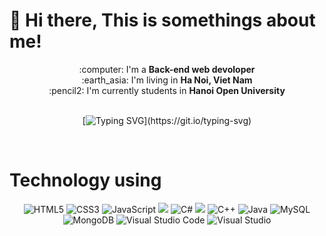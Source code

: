 # :notebook_with_decorative_cover: Hi there, This is somethings about me!
<div align="center">
  :computer: I'm a <b>Back-end web devoloper</b>
  <br>
  :earth_asia: I'm living in <b>Ha Noi, Viet Nam</b>
  <br>
  :pencil2: I'm currently students in <b> Hanoi Open University </b>
</div>
<br>
<div align="center">
  
[![Typing SVG](https://readme-typing-svg.herokuapp.com?font=Hepta+Slab&size=30&duration=2000&pause=100&color=01DAB3&center=true&vCenter=true&random=false&width=435&lines=Xin+ch%C3%A0o+th%E1%BA%BF+gi%E1%BB%9Bi!;Hello+world!;%E3%81%93%E3%82%93%E3%81%AB%E3%81%A1%E3%81%AF%E4%B8%96%E7%95%8C!;%D9%85%D8%B1%D8%AD%D8%A8%D8%A7+%D8%A8%D8%A7%D9%84%D8%B9%D8%A7%D9%84%D9%85!;Hallo+Welt!;%D0%9F%D1%80%D0%B8%D0%B2%D0%B5%D1%82%2C+%D0%BC%D0%B8%D1%80!;Bonjour+le+monde!;%E4%BD%A0%E5%A5%BD%E4%B8%96%E7%95%8C!;%EC%95%88%EB%85%95%ED%95%98%EC%84%B8%EC%9A%94+%EC%84%B8%EC%83%81!;%E0%BA%AA%E0%BA%B0%E2%80%8B%E0%BA%9A%E0%BA%B2%E0%BA%8D%E2%80%8B%E0%BA%94%E0%BA%B5%E2%80%8B%E0%BA%8A%E0%BA%B2%E0%BA%A7%E2%80%8B%E0%BB%82%E0%BA%A5%E0%BA%81!;%E0%B8%AA%E0%B8%A7%E0%B8%B1%E0%B8%AA%E0%B8%94%E0%B8%B5%E0%B8%8A%E0%B8%B2%E0%B8%A7%E0%B9%82%E0%B8%A5%E0%B8%81!;Hola+Mundo!;Hej+v%C3%A4rlden!)](https://git.io/typing-svg)

</div>

<br>

# Technology using

<div align="center">
  
![HTML5](https://img.shields.io/badge/html5-%23E34F26.svg?style=for-the-badge&logo=html5&logoColor=white)
![CSS3](https://img.shields.io/badge/css3-%231572B6.svg?style=for-the-badge&logo=css3&logoColor=white)
![JavaScript](https://img.shields.io/badge/javascript-%23323330.svg?style=for-the-badge&logo=javascript&logoColor=%23F7DF1E)
<img src="https://img.shields.io/badge/Node.js-43853D?style=for-the-badge&logo=node.js&logoColor=white" />
![C#](https://img.shields.io/badge/c%23-%23239120.svg?style=for-the-badge&logo=csharp&logoColor=white)
<img src="https://img.shields.io/badge/.NET-5C2D91?style=for-the-badge&logo=.net&logoColor=white" />
![C++](https://img.shields.io/badge/c++-%2300599C.svg?style=for-the-badge&logo=c%2B%2B&logoColor=white)
![Java](https://img.shields.io/badge/java-%23ED8B00.svg?style=for-the-badge&logo=openjdk&logoColor=white)
![MySQL](https://img.shields.io/badge/mysql-4479A1.svg?style=for-the-badge&logo=mysql&logoColor=white)
![MongoDB](https://img.shields.io/badge/MongoDB-%234ea94b.svg?style=for-the-badge&logo=mongodb&logoColor=white)
![Visual Studio Code](https://img.shields.io/badge/Visual%20Studio%20Code-0078d7.svg?style=for-the-badge&logo=visual-studio-code&logoColor=white)
![Visual Studio](https://img.shields.io/badge/Visual%20Studio-5C2D91.svg?style=for-the-badge&logo=visual-studio&logoColor=white)
  
</div>


